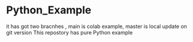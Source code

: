 # Python_Example
it has got two bracnhes , main is colab example, master is local update on git version
This repostory has pure Python example
